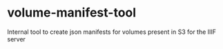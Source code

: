 # volume-manifest-tool
Internal tool to create json manifests for volumes present in S3 for the IIIF server
